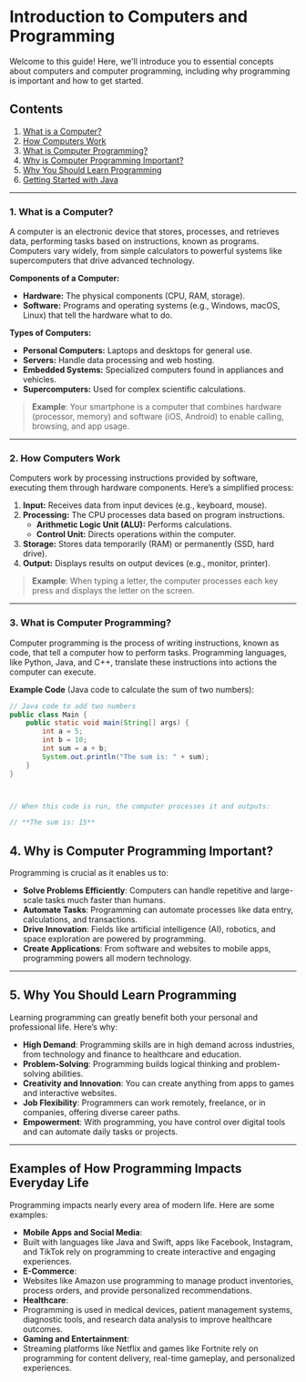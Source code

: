 # Introduction to Computers and Programming

Welcome to this guide! Here, we'll introduce you to essential concepts about computers and computer programming, including why programming is important and how to get started. 

## Contents
1. [What is a Computer?](#what-is-a-computer)
2. [How Computers Work](#how-computers-work)
3. [What is Computer Programming?](#what-is-computer-programming)
4. [Why is Computer Programming Important?](#why-is-computer-programming-important)
5. [Why You Should Learn Programming](#why-you-should-learn-programming)
6. [Getting Started with Java](#getting-started-with-java)

---

### 1. What is a Computer?

A computer is an electronic device that stores, processes, and retrieves data, performing tasks based on instructions, known as programs. Computers vary widely, from simple calculators to powerful systems like supercomputers that drive advanced technology.

**Components of a Computer:**
- **Hardware:** The physical components (CPU, RAM, storage).
- **Software:** Programs and operating systems (e.g., Windows, macOS, Linux) that tell the hardware what to do.

**Types of Computers:**
- **Personal Computers:** Laptops and desktops for general use.
- **Servers:** Handle data processing and web hosting.
- **Embedded Systems:** Specialized computers found in appliances and vehicles.
- **Supercomputers:** Used for complex scientific calculations.

> **Example**: Your smartphone is a computer that combines hardware (processor, memory) and software (iOS, Android) to enable calling, browsing, and app usage.

---

### 2. How Computers Work

Computers work by processing instructions provided by software, executing them through hardware components. Here’s a simplified process:

1. **Input:** Receives data from input devices (e.g., keyboard, mouse).
2. **Processing:** The CPU processes data based on program instructions.
   - **Arithmetic Logic Unit (ALU):** Performs calculations.
   - **Control Unit:** Directs operations within the computer.
3. **Storage:** Stores data temporarily (RAM) or permanently (SSD, hard drive).
4. **Output:** Displays results on output devices (e.g., monitor, printer).

> **Example**: When typing a letter, the computer processes each key press and displays the letter on the screen.

---

### 3. What is Computer Programming?

Computer programming is the process of writing instructions, known as code, that tell a computer how to perform tasks. Programming languages, like Python, Java, and C++, translate these instructions into actions the computer can execute.

**Example Code** (Java code to calculate the sum of two numbers):
```java
// Java code to add two numbers
public class Main {
    public static void main(String[] args) {
        int a = 5;
        int b = 10;
        int sum = a + b;
        System.out.println("The sum is: " + sum);
    }
}



// When this code is run, the computer processes it and outputs:

// **The sum is: 15**
```


## 4. Why is Computer Programming Important?

Programming is crucial as it enables us to:

- **Solve Problems Efficiently**: Computers can handle repetitive and large-scale tasks much faster than humans.
- **Automate Tasks**: Programming can automate processes like data entry, calculations, and transactions.
- **Drive Innovation**: Fields like artificial intelligence (AI), robotics, and space exploration are powered by programming.
- **Create Applications**: From software and websites to mobile apps, programming powers all modern technology.

---

## 5. Why You Should Learn Programming

Learning programming can greatly benefit both your personal and professional life. Here’s why:

- **High Demand**: Programming skills are in high demand across industries, from technology and finance to healthcare and education.
- **Problem-Solving**: Programming builds logical thinking and problem-solving abilities.
- **Creativity and Innovation**: You can create anything from apps to games and interactive websites.
- **Job Flexibility**: Programmers can work remotely, freelance, or in companies, offering diverse career paths.
- **Empowerment**: With programming, you have control over digital tools and can automate daily tasks or projects.

---

## Examples of How Programming Impacts Everyday Life

Programming impacts nearly every area of modern life. Here are some examples:

- **Mobile Apps and Social Media**:
- Built with languages like Java and Swift, apps like Facebook, Instagram, and TikTok rely on programming to create interactive and engaging experiences.
- **E-Commerce**:
- Websites like Amazon use programming to manage product inventories, process orders, and provide personalized recommendations.
- **Healthcare**:
-  Programming is used in medical devices, patient management systems, diagnostic tools, and research data analysis to improve healthcare outcomes.
- **Gaming and Entertainment**:
-  Streaming platforms like Netflix and games like Fortnite rely on programming for content delivery, real-time gameplay, and personalized experiences.


